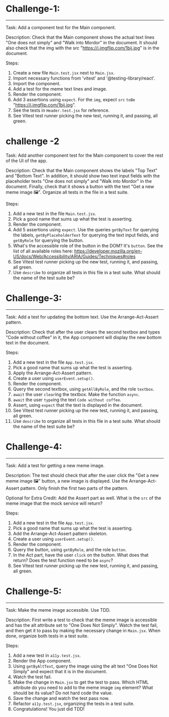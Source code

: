 # Challenge-1:
************

Task: Add a component test for the Main component. 

Description: Check that the Main component shows the actual text lines "One does not simply" and "Walk into Mordor" in the document. It should also check that the img with the src "https://i.imgflip.com/1bij.jpg" is in the document.

Steps:
1. Create a new file `Main.test.jsx` next to `Main.jsx`.
2. Import necessary functions from 'vitest' and '@testing-library/react'.
3. Import the component.
4. Add a test for the meme text lines and image. 
  1. Render the component.
  2. Add 3 assertions using `expect`. For the `img`, expect `src` `toBe` "https://i.imgflip.com/1bij.jpg". 
  3. See the tests in `Header.test.jsx` for reference.
5. See Vitest test runner picking the new test, running it, and passing, all green.


# challenge -2

Task: Add another component test for the Main component to cover the rest of the UI of the app. 

Description: Check that the Main component shows the labels "Top Text" and "Bottom Text". In addition, it should show two text input fields with the placeholder texts "One does not simply" and "Walk into Mordor" in the document. Finally, check that it shows a button with the text "Get a new meme image 🖼". Organize all tests in the file in a test suite.

Steps:
1. Add a new test in the file `Main.test.jsx`.
2. Pick a good name that sums up what the test is asserting.
3. Render the component.
4. Add 5 assertions using `expect`. Use the queries `getByText` for querying the labels, `getByPlaceholderText` for querying the text input fields, and `getByRole` for querying the button.
5. What's the accessible role of the button in the DOM? It's `button`. See the list of all available roles here: 
https://developer.mozilla.org/en-US/docs/Web/Accessibility/ARIA/Guides/Techniques#roles
6. See Vitest test runner picking up the new test, running it, and passing, all green.
7. Use `describe` to organize all tests in this file in a test suite. What should the name of the test suite be?


# Challenge-3:
************

Task: Add a test for updating the bottom text. Use the Arrange-Act-Assert pattern.

Description: Check that after the user clears the second textbox and types "Code without coffee" in it, the App component will display the new bottom text in the document.

Steps:
1. Add a new test in the file `App.test.jsx`.
2. Pick a good name that sums up what the test is asserting.
3. Apply the Arrange-Act-Assert pattern.
4. Create a user using `userEvent.setup()`.
5. Render the component.
6. Query the second textbox, using `getAllByRole`, and the role `textbox`.
7. `await` the user `clear`ing the textbox. Make the function `async`.
8. `await` the user `type`ing the text `Code without coffee`.
9. Assert, using `expect` that the text is displayed in the document.
10. See Vitest test runner picking up the new test, running it, and passing, all green.
11. Use `describe` to organize all tests in this file in a test suite. What should the name of the test suite be?




# Challenge-4:
************

Task: Add a test for getting a new meme image.

Description: The test should check that after the user click the "Get a new meme image 🖼" button, a new image is displayed. Use the Arrange-Act-Assert pattern. Only finish the first two parts of the pattern.

Optional for Extra Credit: Add the Assert part as well. What is the `src` of the meme image that the mock service will return?

Steps:
1. Add a new test in the file `App.test.jsx`.
2. Pick a good name that sums up what the test is asserting.
3. Add the Arrange-Act-Assert pattern skeleton.
4. Create a user using `userEvent.setup()`.
5. Render the component.
6. Query the button, using `getByRole`, and the role `button`.
7. In the Act part, have the user `click` on the button. What does that return? Does the test function need to be `async`? 
8. See Vitest test runner picking up the new test, running it, and passing, all green.



# Challenge-5:
************

Task: Make the meme image accessible. Use TDD.

Description: First write a test to check that the meme image is accessible and has the alt attribute set to "One Does Not Simply". Watch the test fail, and then get it to pass by making the necessary change in `Main.jsx`. When done, organize both tests in a test suite.

Steps:
1. Add a new test in `a11y.test.jsx`.
2. Render the App component.
3. Using `getByAltText`, query the image using the alt text "One Does Not Simply" and expect that it is in the document.
4. Watch the test fail.
5. Make the change in `Main.jsx` to get the test to pass. Which HTML attribute do you need to add to the meme image `img` element? What should be its value? Do not hard code the value.
6. Save the change and watch the test pass now.
7. Refactor `a11y.test.jsx`, organizing the tests in a test suite.
8. Congratulations! You just did TDD! 